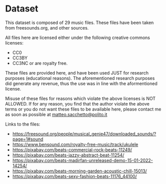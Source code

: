 # Dataset

This dataset is composed of 29 music files.
These files have been taken from freesounds.org, and other sources.

All files here are licensed either under the following creative commons licenses:
- CC0
- CC3BY
- CC3NC
or are royalty free.

These files are provided here, and have been used JUST for research purposes (educational reasons).
The aforementioned research purposes did generate any revenue, thus the use was in line with the aformentioned license.

Misuse of these files for reasons which violate the above licenses is NOT ALLOWED.
If for any reason, you find that the author violate the above terms or you do not want these files to be available here, please contact me as soon as possible at matteo.sacchetto@polito.it 

Links to the files:
- https://freesound.org/people/musical_genie47/downloaded_sounds/?page=1#sound
- https://www.bensound.com/royalty-free-music/track/ukulele
- https://pixabay.com/beats-commercial-rock-beats-11249/
- https://pixabay.com/beats-jazzy-abstract-beat-11254/
- https://pixabay.com/beats-madirfan-unreleased-demo-15-01-2022-14254/
- https://pixabay.com/beats-morning-garden-acoustic-chill-15013/
- https://pixabay.com/beats-sexy-fashion-beats-11176_44100/
